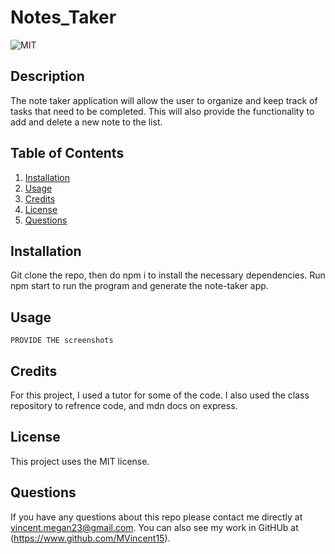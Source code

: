 # Notes_Taker

  ![MIT](https://img.shields.io/badge/license-MIT-green)

  ## Description 
  The note taker application will allow the user to organize and keep track of tasks that need to be completed. This will also provide the functionality to add and delete a new note to the list.

  ## Table of Contents
  1. [Installation](#installation)
  2. [Usage](#usage)
  3. [Credits](#credits)
  4. [License](#license)
  5. [Questions](#questions)

  ## Installation 
  Git clone the repo, then do npm i to install the necessary dependencies. Run npm start to run the program and generate the note-taker app.

  ## Usage
    PROVIDE THE screenshots


  ## Credits 
 For this project, I used a tutor for some of the code. 
 I also used the class repository to refrence code, and mdn docs on express. 


  ## License 
  This project uses the MIT license.


  ## Questions 
  If you have any questions about this repo please contact me directly at vincent.megan23@gmail.com. You can also see my work in GitHUb at (https://www.github.com/MVincent15).